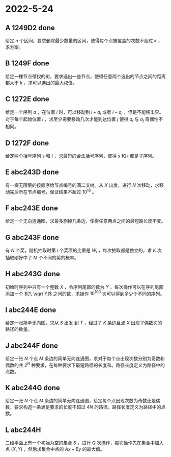 # 2022-5-24

## A 1249D2 done

给定 $n$ 个区间，要求删除最少数量的区间，使得每个点被覆盖的次数不超过 $k$ ，求方案。

## B 1249F done

给定一棵节点带权的树，要求选出一些节点，使得任意两个选出的节点之间的距离都大于 $k$ ，求可以选出的最大权值。

## C 1272E done

给定一个序列 $a$ ，在位置 $i$ 时，可以移动到 $i + a_i$ 或者 $i - a_i$ ，但是不能移出界。对于每个起始位置 $i$ ，求至少需要移动几次才能到达位置 $j$ 使得 $a_i$ 与 $a_j$ 奇偶性不相同。

## D 1272F done

给定两个括号序列 $s$ 和 $t$ ，求最短的合法括号序列，使得 $s$ 和 $t$ 都是子序列。

## E abc243D done

有一棵无限层的按顺序给节点编号的满二叉树。从 $X$ 出发，进行 $N$ 次移动，求移动完后所在节点编号，保证结果不超过 $10^{18}$ 。

## F abc243E done

给定一个无向连通图，求最多删掉几条边，使得任意两点之间的最短路长度不变。

## G abc243F done

有 $N$ 个奖，随机抽取时第 $i$ 个奖项的比重是 $W_i$ ，每次抽取都是独立的，求 $K$ 次抽取刚好中了 $M$ 个不同的奖的概率。

## H abc243G done

初始时序列中只有一个整数 $X$ ，令序列尾部的数为 $Y$ ，每次操作可以在序列尾部添加一个 $[1, \sqrt Y]$ 之间的数，求操作 $10^{100}$ 次可以得到多少个不同的序列。

## I abc244E done

给定一张简单无向图，求从 $S$ 出发 到 $T$ ，经过了 $K$ 条边且点 $X$ 出现了偶数次的路径的数量。

## J abc244F done

给定一张 $N$ 个点 $M$ 条边的简单无向连通图，求对于每个点出现次数分别为奇数和偶数的共 $2^N$ 种要求，在每种要求下最短路径的长度和。路径长度定义为路径中的点数。

## K abc244G done

给定一张 $N$ 个点 $M$ 条边的简单无向连通图，给定每个点出现次数为奇数还是偶数，要求构造一条满足要求的长度不超过 $4N$ 的路径。路径长度定义为路径中的点数。

## L abc244H

二维平面上有一个初始为空的集合 $S$ ，进行 $Q$ 次操作，每次操作先在集合中加入点 $(X, Y)$ ，然后求集合中点的 $Ax + By$ 的最大值。
